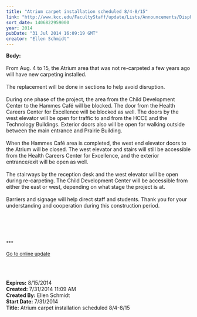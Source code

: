 ```yaml
---
title: "Atrium carpet installation scheduled 8/4-8/15"
link: "http://www.kcc.edu/FacultyStaff/update/Lists/Announcements/DispForm.aspx?ID=1579"
sort_date: 1406822959000
year: 2014
pubDate: "31 Jul 2014 16:09:19 GMT"
creator: "Ellen Schmidt"
---
```


<div><b>Body:</b> <div class="ExternalClassA24BB5ECCC734D83939ACB468F400E24">
<div>      </div>
<div>From Aug. 4 to 15, the Atrium area that was not re-carpeted a few years ago will have new carpeting installed.</div>
<div> </div>
<div>The replacement will be done in sections to help avoid disruption.</div>
<div> </div>
<div>During one phase of the project, the area from the Child Development Center to the Hammes Café will be blocked. The door from the Health Careers Center for Excellence will be blocked as well. The doors by the west elevator will be open for traffic to and from the HCCE and the Technology Buildings. Exterior doors also will be open for walking outside between the main entrance and Prairie Building.</div>
<div> </div>
<div>When the Hammes Café area is completed, the west end elevator doors to the Atrium will be closed. The west elevator and stairs will still be accessible from the Health Careers Center for Excellence, and the exterior entrance/exit will be open as well.</div>
<div> </div>
<div>The stairways by the reception desk and the west elevator will be open during re-carpeting. The Child Development Center will be accessible from either the east or west, depending on what stage the project is at.</div>
<div> </div>
<div>Barriers and signage will help direct staff and students. Thank you for your understanding and cooperation during this construction period.</div>
<div> </div>
<div> </div>
<div> </div>
<div> </div>
<div> </div>
<div>
<div><font size="2">***</font></div>
<p><font size="2"><a href="/FacultyStaff/update/Pages/dailyupdate.aspx">Go to online update</a></font></p>
<p><font size="2"></font> </p><br /></div></div></div>
<div><b>Expires:</b> 8/15/2014</div>
<div><b>Created:</b> 7/31/2014 11:09 AM</div>
<div><b>Created By:</b> Ellen Schmidt</div>
<div><b>Start Date:</b> 7/31/2014</div>
<div><b>Title:</b> Atrium carpet installation scheduled 8/4-8/15</div>
